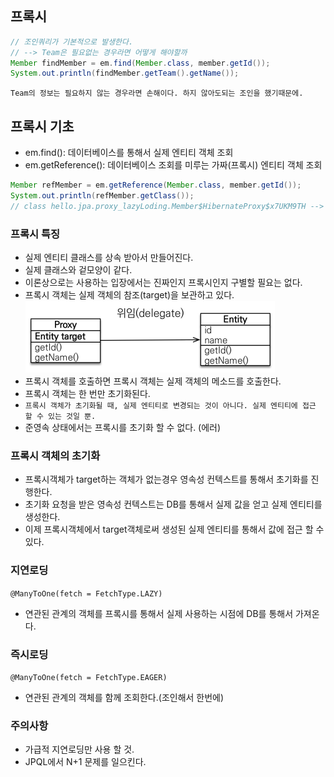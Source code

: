 ## 프록시
```java
// 조인쿼리가 기본적으로 발생한다.
// --> Team은 필요없는 경우라면 어떻게 해야할까
Member findMember = em.find(Member.class, member.getId());
System.out.println(findMember.getTeam().getName());
```
`Team의 정보는 필요하지 않는 경우라면 손해이다. 하지 않아도되는 조인을 했기때문에.`

## 프록시 기초
- em.find(): 데이터베이스를 통해서 실제 엔티티 객체 조회
- em.getReference(): 데이터베이스 조회를 미루는 가짜(프록시) 엔티티 객체 조회
```java
Member refMember = em.getReference(Member.class, member.getId());
System.out.println(refMember.getClass());
// class hello.jpa.proxy_lazyLoding.Member$HibernateProxy$x7UKM9TH --> 객체를 사용하기 전에는 쿼리가 발생하지 않는다.
```

### 프록시 특징
- 실제 엔티티 클래스를 상속 받아서 만들어진다.
- 실제 클래스와 겉모양이 같다.
- 이론상으로는 사용하는 입장에서는 진짜인지 프록시인지 구별할 필요는 없다.
- 프록시 객체는 실제 객체의 참조(target)을 보관하고 있다.
![](.Readme_images/fcc64262.png)
- 프록시 객체를 호출하면 프록시 객체는 실제 객체의 메소드를 호출한다.
- 프록시 객체는 한 번만 초기화된다.
- `프록시 객체가 초기화될 때, 실제 엔티티로 변경되는 것이 아니다. 실제 엔티티에 접근 할 수 있는 것일 뿐.`
- 준영속 상태에서는 프록시를 초기화 할 수 없다. (에러)

### 프록시 객체의 초기화
- 프록시객체가 target하는 객체가 없는경우 영속성 컨텍스트를 통해서 초기화를 진행한다.
- 초기화 요청을 받은 영속성 컨텍스트는 DB를 통해서 실제 값을 얻고 실제 엔티티를 생성한다.
- 이제 프록시객체에서 target객체로써 생성된 실제 엔티티를 통해서 값에 접근 할 수 있다.

### 지연로딩
`@ManyToOne(fetch = FetchType.LAZY)`
- 연관된 관계의 객체를 프록시를 통해서 실제 사용하는 시점에 DB를 통해서 가져온다.

### 즉시로딩
`@ManyToOne(fetch = FetchType.EAGER)`
- 연관된 관계의 객체를 함께 조회한다.(조인해서 한번에)

### 주의사항
- 가급적 지연로딩만 사용 할 것.
- JPQL에서 N+1 문제를 일으킨다.